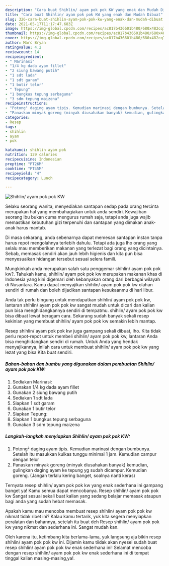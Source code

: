 ```yaml
---
description: "Cara buat Shihlin/ ayam pok pok KW yang enak dan Mudah Dibuat"
title: "Cara buat Shihlin/ ayam pok pok KW yang enak dan Mudah Dibuat"
slug: 326-cara-buat-shihlin-ayam-pok-pok-kw-yang-enak-dan-mudah-dibuat
date: 2021-05-17T11:17:47.683Z
image: https://img-global.cpcdn.com/recipes/ac817b436601b480/680x482cq70/shihlin-ayam-pok-pok-kw-foto-resep-utama.jpg
thumbnail: https://img-global.cpcdn.com/recipes/ac817b436601b480/680x482cq70/shihlin-ayam-pok-pok-kw-foto-resep-utama.jpg
cover: https://img-global.cpcdn.com/recipes/ac817b436601b480/680x482cq70/shihlin-ayam-pok-pok-kw-foto-resep-utama.jpg
author: Marc Bryan
ratingvalue: 4.2
reviewcount: 14
recipeingredient:
- " Marinasi"
- "1/4 kg dada ayam fillet"
- "2 siung bawang putih"
- "1 sdt lada"
- "1 sdt garam"
- "1 butir telor"
- " Tepung"
- "1 bungkus tepung serbaguna"
- "3 sdm tepung maizena"
recipeinstructions:
- "Potong² daging ayam tipis. Kemudian marinasi dengan bumbunya. Setelah itu masukkan kulkas tunggu minimal 1 jam. Kemudian campur dengan telor"
- "Panaskan minyak goreng (minyak diusahakan banyak) kemudian, gulingkan daging ayam ke tepung yg sudah dicampur. Kemudian goreng. (Jangan terlalu kering banget, soalnya nanti keras)"
categories:
- Resep
tags:
- shihlin
- ayam
- pok

katakunci: shihlin ayam pok 
nutrition: 129 calories
recipecuisine: Indonesian
preptime: "PT26M"
cooktime: "PT45M"
recipeyield: "4"
recipecategory: Lunch

---
```



![Shihlin/ ayam pok pok KW](https://img-global.cpcdn.com/recipes/ac817b436601b480/680x482cq70/shihlin-ayam-pok-pok-kw-foto-resep-utama.jpg)

Selaku seorang wanita, menyediakan santapan sedap pada orang tercinta merupakan hal yang membahagiakan untuk anda sendiri. Kewajiban seorang ibu bukan cuma mengurus rumah saja, tetapi anda juga wajib memastikan kebutuhan gizi terpenuhi dan santapan yang dimakan anak-anak harus mantab.

Di masa  sekarang, anda sebenarnya dapat memesan santapan instan tanpa harus repot mengolahnya terlebih dahulu. Tetapi ada juga lho orang yang selalu mau memberikan makanan yang terlezat bagi orang yang dicintainya. Sebab, memasak sendiri akan jauh lebih higienis dan kita pun bisa menyesuaikan hidangan tersebut sesuai selera famili. 



Mungkinkah anda merupakan salah satu penggemar shihlin/ ayam pok pok kw?. Tahukah kamu, shihlin/ ayam pok pok kw merupakan makanan khas di Indonesia yang kini digemari oleh kebanyakan orang dari berbagai wilayah di Nusantara. Kamu dapat menyajikan shihlin/ ayam pok pok kw olahan sendiri di rumah dan boleh dijadikan santapan kesukaanmu di hari libur.

Anda tak perlu bingung untuk mendapatkan shihlin/ ayam pok pok kw, lantaran shihlin/ ayam pok pok kw sangat mudah untuk dicari dan kalian pun bisa menghidangkannya sendiri di tempatmu. shihlin/ ayam pok pok kw bisa dibuat lewat beragam cara. Sekarang sudah banyak sekali resep kekinian yang membuat shihlin/ ayam pok pok kw semakin lebih mantap.

Resep shihlin/ ayam pok pok kw juga gampang sekali dibuat, lho. Kita tidak perlu repot-repot untuk membeli shihlin/ ayam pok pok kw, lantaran Anda bisa menghidangkan sendiri di rumah. Untuk Anda yang hendak menyajikannya, inilah cara untuk membuat shihlin/ ayam pok pok kw yang lezat yang bisa Kita buat sendiri.

<!--inarticleads1-->

##### Bahan-bahan dan bumbu yang digunakan dalam pembuatan Shihlin/ ayam pok pok KW:

1. Sediakan  Marinasi:
1. Gunakan 1/4 kg dada ayam fillet
1. Gunakan 2 siung bawang putih
1. Sediakan 1 sdt lada
1. Siapkan 1 sdt garam
1. Gunakan 1 butir telor
1. Siapkan  Tepung:
1. Siapkan 1 bungkus tepung serbaguna
1. Gunakan 3 sdm tepung maizena




<!--inarticleads2-->

##### Langkah-langkah menyiapkan Shihlin/ ayam pok pok KW:

1. Potong² daging ayam tipis. Kemudian marinasi dengan bumbunya. Setelah itu masukkan kulkas tunggu minimal 1 jam. Kemudian campur dengan telor
1. Panaskan minyak goreng (minyak diusahakan banyak) kemudian, gulingkan daging ayam ke tepung yg sudah dicampur. Kemudian goreng. (Jangan terlalu kering banget, soalnya nanti keras)




Ternyata resep shihlin/ ayam pok pok kw yang enak sederhana ini gampang banget ya! Kamu semua dapat mencobanya. Resep shihlin/ ayam pok pok kw Sangat sesuai sekali buat kalian yang sedang belajar memasak ataupun bagi anda yang sudah hebat memasak.

Apakah kamu mau mencoba membuat resep shihlin/ ayam pok pok kw nikmat tidak ribet ini? Kalau kamu tertarik, yuk kita segera menyiapkan peralatan dan bahannya, setelah itu buat deh Resep shihlin/ ayam pok pok kw yang nikmat dan sederhana ini. Sangat mudah kan. 

Oleh karena itu, ketimbang kita berlama-lama, yuk langsung aja bikin resep shihlin/ ayam pok pok kw ini. Dijamin kamu tiidak akan nyesel sudah buat resep shihlin/ ayam pok pok kw enak sederhana ini! Selamat mencoba dengan resep shihlin/ ayam pok pok kw enak sederhana ini di tempat tinggal kalian masing-masing,ya!.

